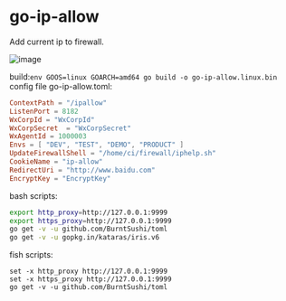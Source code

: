 # go-ip-allow
Add current ip to firewall.

![image](https://user-images.githubusercontent.com/1940588/31004430-fbb69098-a4b9-11e7-8cd1-0d6fda3941cc.png)

build:`env GOOS=linux GOARCH=amd64 go build -o go-ip-allow.linux.bin`<br/>
config file go-ip-allow.toml:

```toml
ContextPath = "/ipallow"
ListenPort = 8182
WxCorpId = "WxCorpId"
WxCorpSecret  = "WxCorpSecret"
WxAgentId = 1000003
Envs = [ "DEV", "TEST", "DEMO", "PRODUCT" ]
UpdateFirewallShell = "/home/ci/firewall/iphelp.sh"
CookieName = "ip-allow"
RedirectUri = "http://www.baidu.com"
EncryptKey = "EncryptKey"
```
bash scripts:
```bash
export http_proxy=http://127.0.0.1:9999
export https_proxy=http://127.0.0.1:9999
go get -v -u github.com/BurntSushi/toml
go get -v -u gopkg.in/kataras/iris.v6
```
fish scripts:
```fish
set -x http_proxy http://127.0.0.1:9999
set -x https_proxy http://127.0.0.1:9999
go get -v -u github.com/BurntSushi/toml
```
